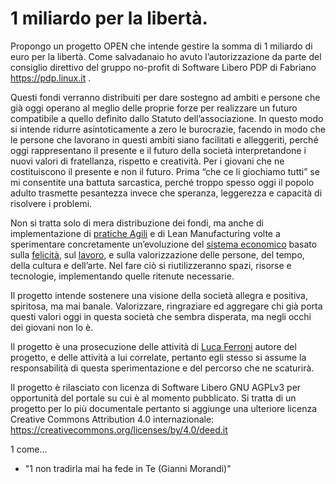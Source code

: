 # 1 miliardo per la libertà.


Propongo un progetto OPEN che intende gestire la somma di 1 miliardo di euro per la libertà. Come salvadanaio ho avuto l’autorizzazione da parte del consiglio direttivo del gruppo no-profit di Software Libero PDP di Fabriano https://pdp.linux.it . 

Questi fondi verranno distribuiti per dare sostegno ad ambiti e persone che già oggi operano al meglio delle proprie forze per realizzare un futuro compatibile a quello definito dallo Statuto dell’associazione. In questo modo si intende ridurre asintoticamente a zero le burocrazie, facendo in modo che le persone che lavorano in questi ambiti siano facilitati e alleggeriti, perché oggi rappresentano il presente e il futuro della società interpretandone i nuovi valori di fratellanza, rispetto e creatività. Per i giovani che ne costituiscono il presente e non il futuro. Prima “che ce li giochiamo tutti” se mi consentite una battuta sarcastica, perché troppo spesso oggi il popolo adulto trasmette pesantezza invece che speranza, leggerezza e capacità di risolvere i problemi.

Non si tratta solo di mera distribuzione dei fondi, ma anche di implementazione di [pratiche Agili](https://agilemanifesto.org/iso/it/manifesto.html) e di Lean Manufacturing volte a sperimentare concretamente un’evoluzione del [sistema economico](https://it.wikipedia.org/wiki/Economia) basato sulla [felicità](https://it.wikipedia.org/wiki/Felicit%C3%A0_interna_lorda), sul [lavoro](https://it.wikipedia.org/wiki/Lavoro), e sulla valorizzazione delle persone, del tempo, della cultura e dell’arte. Nel fare ciò si riutilizzeranno spazi, risorse e tecnologie, implementando quelle ritenute necessarie.

Il progetto intende sostenere una visione della società allegra e positiva, spiritosa, ma mai banale. Valorizzare, ringraziare ed aggregare chi già porta questi valori oggi in questa società che sembra disperata, ma negli occhi dei giovani non lo è. 

Il progetto è una prosecuzione delle attività di [Luca Ferroni](https://www.lucaferroni.it) autore del progetto, e delle attività a lui correlate, pertanto egli stesso si assume la responsabilità di questa sperimentazione e del percorso che ne scaturirà.

Il progetto è rilasciato con licenza di Software Libero GNU AGPLv3 per opportunità del portale su cui è al momento pubblicato. Si tratta di un progetto per lo più documentale pertanto si aggiunge una ulteriore licenza Creative Commons Attribution 4.0 internazionale: https://creativecommons.org/licenses/by/4.0/deed.it 

1 come... 

* "1 non tradirla mai ha fede in Te (Gianni Morandi)"